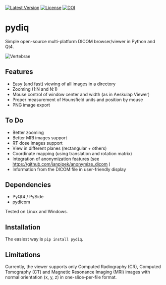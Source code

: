 [![Latest Version](https://pypip.in/version/pydiq/badge.svg)](https://pypi.python.org/pypi/pydiq/)
[![License](https://pypip.in/license/pydiq/badge.svg)](https://pypi.python.org/pypi/pydiq/)
[![DOI](https://zenodo.org/badge/3862/janpipek/pydiq.png)](http://dx.doi.org/10.5281/zenodo.11480)

pydiq
=====
Simple open-source multi-platform DICOM browser/viewer in Python and Qt4.

![Vertebrae](https://raw.githubusercontent.com/janpipek/pydiq/master/doc/vertebra.png "Vertebrae")

Features
--------

* Easy (and fast) viewing of all images in a directory
* Zooming (1:N and N:1)
* Mouse control of window center and width (as in Aeskulap Viewer)
* Proper measurement of Hounsfield units and position by mouse
* PNG image export

To Do
-----

* Better zooming
* Better MRI images support
* RT dose images support
* View in different planes (rectangular + others)
* Coordinate mapping (using translation and rotation matrix)
* Integration of anonymization features (see https://github.com/janpipek/anonymize_dicom )
* Information from the DICOM file in user-friendly display

Dependencies
------------

* PyQt4 / PySide
* pydicom

Tested on Linux and Windows.

Installation
------------
The easiest way is `pip install pydiq`.

Limitations
-----------

Currently, the viewer supports only Computed Radiography (CR), Computed Tomography (CT) and
Magnetic Resonance Imaging (MRI) images with normal orientation (x, y, z)
in one-slice-per-file format.
